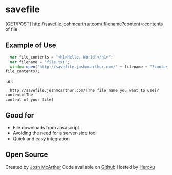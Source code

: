savefile
===========

[GET/POST] http://savefile.joshmcarthur.com/:filename?content=:contents of file

Example of Use
----------

``` JavaScript
  var file_contents = "<h1>Hello, World!</h1>";
  var filename = "file.txt";
  window.open("http://savefile.joshmcarthur.com/" + filename + "?content=" +
file_contents);
```

i.e.:

```
  http://savefile.joshmcarthur.com/[The file name you want to use]?content=[The
content of your file]
```

Good for
-------

* File downloads from Javascript
* Avoiding the need for a server-side tool
* Quick and easy integration

Open Source
-----------

Created by [Josh McArthur](https://twitter.com/sudojosh)
Code available on [Github](https://github.com/joshmcarthur/savefile)
Hosted by [Heroku](http://heroku.com)
